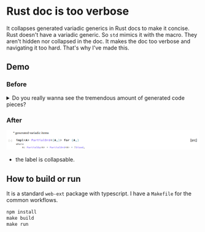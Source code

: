 Rust doc is too verbose
=======================

It collapses generated variadic generics in Rust docs to make it concise.
Rust doesn't have a variadic generic.
So `std` mimics it with the macro. They aren't hidden nor collapsed in the doc.
It makes the doc too verbose and navigating it too hard.
That's why I've made this. 

## Demo

### Before

<details><summary>Do you really wanna see the tremendous amount of generated code pieces?</summary>
<p>

![Too long list of impls](before.png)

</p>
</details>

### After

![Concise list of impls](after.png)

* the label is collapsable.

## How to build or run

It is a standard `web-ext` package with typescript. I have a `Makefile` for the common workflows.
```
npm install
make build
make run
```
